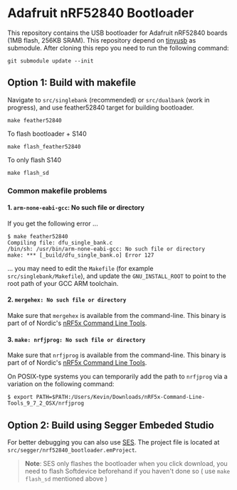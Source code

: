 # Adafruit nRF52840 Bootloader

This repository contains the USB bootloader for Adafruit nRF52840 boards (1MB
flash, 256KB SRAM). This repository depend on  [tinyusb](https://github.com/hathach/tinyusb/tree/develop) as submodule. After
cloning this repo you need to run the following command:

    git submodule update --init

## Option 1: Build with makefile

Navigate to `src/singlebank` (recommended) or `src/dualbank` (work in progress),
and use feather52840 target for building bootloader.

	make feather52840

To flash bootloader + S140

	make flash_feather52840

To only flash S140

	make flash_sd

### Common makefile problems

#### 1. `arm-none-eabi-gcc`: No such file or directory

If you get the following error ...

    $ make feather52840
    Compiling file: dfu_single_bank.c
    /bin/sh: /usr/bin/arm-none-eabi-gcc: No such file or directory
    make: *** [_build/dfu_single_bank.o] Error 127

... you may need to edit the `Makefile` (for example `src/singlebank/Makefile`),
and update the `GNU_INSTALL_ROOT` to point to the root path of your GCC ARM
toolchain.

#### 2. `mergehex: No such file or directory`

Make sure that `mergehex` is available from the command-line. This binary is
part of of Nordic's [nRF5x Command Line Tools](http://infocenter.nordicsemi.com/index.jsp?topic=%2Fcom.nordic.infocenter.tools%2Fdita%2Ftools%2Fnrf5x_command_line_tools%2Fnrf5x_installation.html).

#### 3. `make: nrfjprog: No such file or directory`

Make sure that `nrfjprog` is available from the command-line. This binary is
part of of Nordic's [nRF5x Command Line Tools](http://infocenter.nordicsemi.com/index.jsp?topic=%2Fcom.nordic.infocenter.tools%2Fdita%2Ftools%2Fnrf5x_command_line_tools%2Fnrf5x_installation.html).

On POSIX-type systems you can temporarily add the path to `nrfjprog` via a
variation on the following command:

```
$ export PATH=$PATH:/Users/Kevin/Downloads/nRF5x-Command-Line-Tools_9_7_2_OSX/nrfjprog
```

## Option 2: Build using Segger Embeded Studio

For better debugging you can also use [SES](https://www.segger.com/products/development-tools/embedded-studio/).
The project file is located at `src/segger/nrf52840_bootloader.emProject`.

> **Note**: SES only flashes the bootloader when you click download, you need to
flash Softdevice beforehand if you haven't done so ( use `make flash_sd`
mentioned above )
